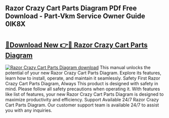 ## Razor Crazy Cart Parts Diagram PDf Free Download - Part-Vkm Service Owner Guide 0IK8X

# <h2><a href="http://dft1y1i.blite.top/?on=Razor+Crazy+Cart+Parts+Diagram">🔗Download New 👉🔴 Razor Crazy Cart Parts Diagram</a></h2>

[![Razor Crazy Cart Parts Diagram download](https://i.imgur.com/lujVjoI.png)](http://dft1y1i.blite.top/?on=Razor+Crazy+Cart+Parts+Diagram)
This manual unlocks the potential of your new Razor Crazy Cart Parts Diagram. Explore its features, learn how to install, operate, and maintain it seamlessly. Safety First Razor Crazy Cart Parts Diagram, Always This product is designed with safety in mind. Please follow all safety precautions when operating it. With features like list of features, your new Razor Crazy Cart Parts Diagram is designed to maximize productivity and efficiency. Support Available 24/7 Razor Crazy Cart Parts Diagram. Our customer support team is available 24/7 to assist you with any inquiries.

